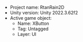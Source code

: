 <!-- UNITY CODE ASSIST INSTRUCTIONS START -->
- Project name: RtanRain2D
- Unity version: Unity 2022.3.62f2
- Active game object:
  - Name: XButton
  - Tag: Untagged
  - Layer: UI
<!-- UNITY CODE ASSIST INSTRUCTIONS END -->